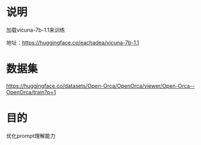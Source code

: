 # 说明

加载vicuna-7b-1.1来训练

地址：https://huggingface.co/eachadea/vicuna-7b-1.1

# 数据集


https://huggingface.co/datasets/Open-Orca/OpenOrca/viewer/Open-Orca--OpenOrca/train?p=1


# 目的

优化prompt理解能力